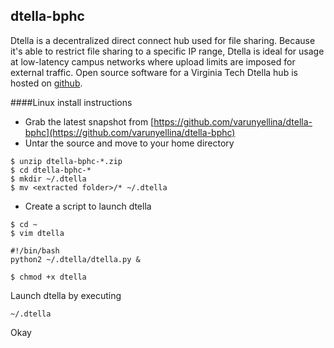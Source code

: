 ---
---

## dtella-bphc
Dtella is a decentralized direct connect hub used for file sharing. Because it's able to restrict file sharing to a specific IP range, Dtella is ideal for usage at low-latency campus networks where upload limits are imposed for external traffic. Open source software for a Virginia Tech Dtella hub is hosted on [github](https://github.com/varunyellina).


####Linux install instructions
* Grab the latest snapshot from [https://github.com/varunyellina/dtella-bphc](https://github.com/varunyellina/dtella-bphc)
* Untar the source and move to your home directory
```
$ unzip dtella-bphc-*.zip 
$ cd dtella-bphc-*  
$ mkdir ~/.dtella
$ mv <extracted folder>/* ~/.dtella
```
* Create a script to launch dtella
```
$ cd ~
$ vim dtella
```
```
#!/bin/bash
python2 ~/.dtella/dtella.py &
```
```
$ chmod +x dtella
```

Launch dtella by executing
```
~/.dtella
```
Okay